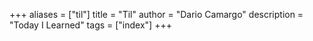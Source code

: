 +++
aliases = ["til"]
title = "Til"
author = "Dario Camargo"
description = "Today I Learned"
tags = ["index"]
+++
